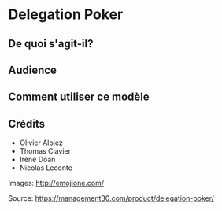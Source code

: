 # Delegation Poker


## De quoi s'agit-il?


## Audience


## Comment utiliser ce modèle


## Crédits

- Olivier Albiez
- Thomas Clavier
- Irène Doan
- Nicolas Leconte

Images: http://emojione.com/

Source: https://management30.com/product/delegation-poker/
